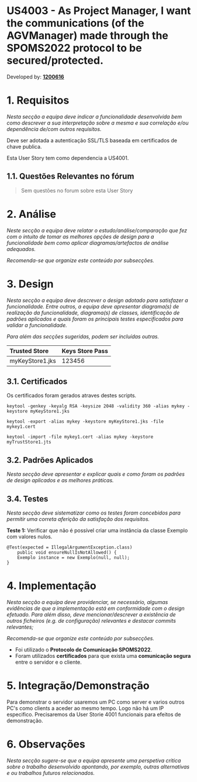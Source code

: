 # US4003 - As Project Manager, I want the communications (of the AGVManager) made through the SPOMS2022 protocol to be secured/protected.


Developed by: [**1200616**](../ListaFuncionalidadesEstudante.md)


# 1. Requisitos


*Nesta secção a equipa deve indicar a funcionalidade desenvolvida bem como descrever a sua interpretação sobre a mesma e sua correlação e/ou dependência de/com outros requisitos.*


Deve ser adotada a autenticação SSL/TLS baseada em certificados de chave publica.


Esta User Story tem como dependencia a US4001.



## 1.1. Questões Relevantes no fórum

> Sem questões no forum sobre esta User Story


# 2. Análise


*Neste secção a equipa deve relatar o estudo/análise/comparação que fez com o intuito de tomar as melhores opções de design para a funcionalidade bem como aplicar diagramas/artefactos de análise adequados.*

*Recomenda-se que organize este conteúdo por subsecções.*




# 3. Design

*Nesta secção a equipa deve descrever o design adotado para satisfazer a funcionalidade. Entre outros, a equipa deve apresentar diagrama(s) de realização da funcionalidade, diagrama(s) de classes, identificação de padrões aplicados e quais foram os principais testes especificados para validar a funcionalidade.*

*Para além das secções sugeridas, podem ser incluídas outras.*

| Trusted Store     | Keys Store Pass |
|:----------------- |:--------------- |
|myKeyStore1.jks    |123456           |

## 3.1. Certificados

Os certificados foram gerados atraves destes scripts.

	keytool -genkey -keyalg RSA -keysize 2048 -validity 360 -alias mykey -keystore myKeyStore1.jks

	keytool -export -alias mykey -keystore myKeyStore1.jks -file mykey1.cert

	keytool -import -file mykey1.cert -alias mykey -keystore myTrustStore1.jts


## 3.2. Padrões Aplicados

*Nesta secção deve apresentar e explicar quais e como foram os padrões de design aplicados e as melhores práticas.*




## 3.4. Testes 
*Nesta secção deve sistematizar como os testes foram concebidos para permitir uma correta aferição da satisfação dos requisitos.*

**Teste 1:** Verificar que não é possível criar uma instância da classe Exemplo com valores nulos.

	@Test(expected = IllegalArgumentException.class)
		public void ensureNullIsNotAllowed() {
		Exemplo instance = new Exemplo(null, null);
	}

# 4. Implementação

*Nesta secção a equipa deve providenciar, se necessário, algumas evidências de que a implementação está em conformidade com o design efetuado. Para além disso, deve mencionar/descrever a existência de outros ficheiros (e.g. de configuração) relevantes e destacar commits relevantes;*

*Recomenda-se que organize este conteúdo por subsecções.*

* Foi utilizado o **Protocolo de Comunicação SPOMS2022**.
* Foram utilizados **certificados** para que exista uma **comunicação segura** entre o servidor e o cliente.

# 5. Integração/Demonstração


Para demonstrar o servidor usaremos um PC como server e varios outros PC's como clients a aceder ao mesmo tempo. Logo não há um IP especifico.
Precisaremos da User Storie 4001 funcionais para efeitos de demonstração. 

# 6. Observações

*Nesta secção sugere-se que a equipa apresente uma perspetiva critica sobre o trabalho desenvolvido apontando, por exemplo, outras alternativas e ou trabalhos futuros relacionados.*



